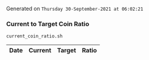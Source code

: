Generated on `Thursday 30-September-2021 at 06:02:21`

### Current to Target Coin Ratio
`current_coin_ratio.sh`

Date|Current|Target|Ratio
---|---|---|---
